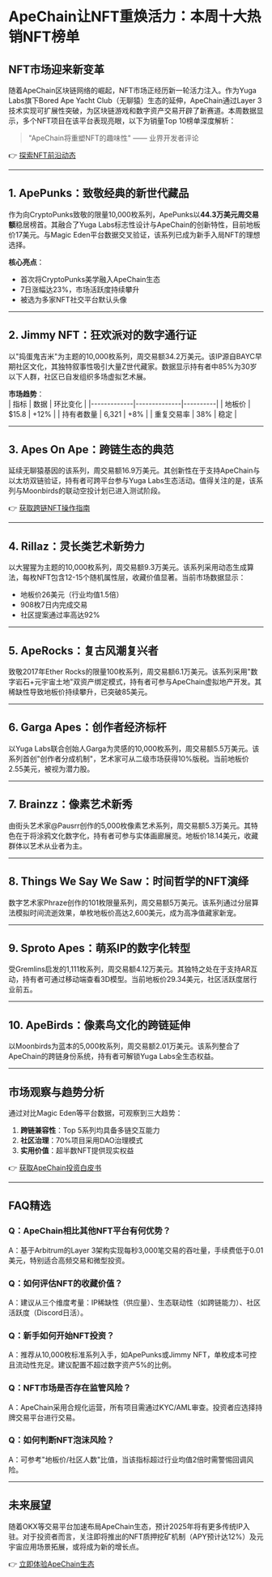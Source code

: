 # ApeChain让NFT重焕活力：本周十大热销NFT榜单  

## NFT市场迎来新变革  
随着ApeChain区块链网络的崛起，NFT市场正经历新一轮活力注入。作为Yuga Labs旗下Bored Ape Yacht Club（无聊猿）生态的延伸，ApeChain通过Layer 3技术实现可扩展性突破，为区块链游戏和数字资产交易开辟了新赛道。本周数据显示，多个NFT项目在该平台表现亮眼，以下为销量Top 10榜单深度解析：  

> "ApeChain将重塑NFT的趣味性" —— 业界开发者评论  

👉 [探索NFT前沿动态](https://bit.ly/okx_welcome)  

---

## 1. ApePunks：致敬经典的新世代藏品  
作为向CryptoPunks致敬的限量10,000枚系列，ApePunks以**44.3万美元周交易额**稳居榜首。其融合了Yuga Labs标志性设计与ApeChain的创新特性，目前地板价17美元。与Magic Eden平台数据交叉验证，该系列已成为新手入局NFT的理想选择。  

**核心亮点**：  
- 首次将CryptoPunks美学融入ApeChain生态  
- 7日涨幅达23%，市场活跃度持续攀升  
- 被选为多家NFT社交平台默认头像  

---

## 2. Jimmy NFT：狂欢派对的数字通行证  
以"捣蛋鬼吉米"为主题的10,000枚系列，周交易额34.2万美元。该IP源自BAYC早期社区文化，其独特叙事性吸引大量Z世代藏家。数据显示持有者中85%为30岁以下人群，社区已自发组织多场虚拟艺术展。  

**市场趋势**：  
| 指标        | 数据         | 环比变化 |
|-------------|--------------|----------|
| 地板价      | $15.8        | +12%     |
| 持有者数量  | 6,321        | +8%      |
| 重复交易率  | 38%          | 稳定     |

---

## 3. Apes On Ape：跨链生态的典范  
延续无聊猿基因的该系列，周交易额16.9万美元。其创新性在于支持ApeChain与以太坊双链验证，持有者可跨平台参与Yuga Labs生态活动。值得关注的是，该系列与Moonbirds的联动空投计划已进入测试阶段。  

👉 [获取跨链NFT操作指南](https://bit.ly/okx_welcome)  

---

## 4. Rillaz：灵长类艺术新势力  
以大猩猩为主题的10,000枚系列，周交易额9.3万美元。该系列采用动态生成算法，每枚NFT包含12-15个随机属性层，收藏价值显著。当前市场数据显示：  
- 地板价26美元（行业均值1.5倍）  
- 908枚7日内完成交易  
- 社区提案通过率高达92%  

---

## 5. ApeRocks：复古风潮复兴者  
致敬2017年Ether Rocks的限量100枚系列，周交易额6.1万美元。该系列采用"数字岩石+元宇宙土地"双资产绑定模式，持有者可参与ApeChain虚拟地产开发。其稀缺性导致地板价持续攀升，已突破85美元。  

---

## 6. Garga Apes：创作者经济标杆  
以Yuga Labs联合创始人Garga为灵感的10,000枚系列，周交易额5.5万美元。该系列首创"创作者分成机制"，艺术家可从二级市场获得10%版税。当前地板价2.55美元，被视为潜力股。  

---

## 7. Brainzz：像素艺术新秀  
由街头艺术家@Pausrr创作的5,000枚像素艺术系列，周交易额5.3万美元。其特色在于将涂鸦文化数字化，持有者可参与实体画廊展览。地板价18.14美元，收藏群体以艺术从业者为主。  

---

## 8. Things We Say We Saw：时间哲学的NFT演绎  
数字艺术家Phraze创作的101枚限量系列，周交易额5万美元。该系列通过分层算法模拟时间流逝效果，单枚地板价高达2,600美元，成为高净值藏家新宠。  

---

## 9. Sproto Apes：萌系IP的数字化转型  
受Gremlins启发的1,111枚系列，周交易额4.12万美元。其独特之处在于支持AR互动，持有者可通过移动端查看3D模型。当前地板价29.34美元，社区活跃度居行业前五。  

---

## 10. ApeBirds：像素鸟文化的跨链延伸  
以Moonbirds为蓝本的5,000枚系列，周交易额2.01万美元。该系列整合了ApeChain的跨链身份系统，持有者可解锁Yuga Labs全生态权益。  

---

## 市场观察与趋势分析  
通过对比Magic Eden等平台数据，可观察到三大趋势：  
1. **跨链兼容性**：Top 5系列均具备多链交互能力  
2. **社区治理**：70%项目采用DAO治理模式  
3. **实用价值**：超半数NFT提供现实权益  

👉 [获取ApeChain投资白皮书](https://bit.ly/okx_welcome)  

---

## FAQ精选  

### Q：ApeChain相比其他NFT平台有何优势？  
A：基于Arbitrum的Layer 3架构实现每秒3,000笔交易的吞吐量，手续费低于0.01美元，特别适合高频交易和微型投资。  

### Q：如何评估NFT的收藏价值？  
A：建议从三个维度考量：IP稀缺性（供应量）、生态联动性（如跨链能力）、社区活跃度（Discord日活）。  

### Q：新手如何开始NFT投资？  
A：推荐从10,000枚标准系列入手，如ApePunks或Jimmy NFT，单枚成本可控且流动性充足。建议配置不超过数字资产5%的比例。  

### Q：NFT市场是否存在监管风险？  
A：ApeChain采用合规化运营，所有项目需通过KYC/AML审查。投资者应选择持牌交易平台进行交易。  

### Q：如何判断NFT泡沫风险？  
A：可参考"地板价/社区人数"比值，当该指标超过行业均值2倍时需警惕回调风险。  

---

## 未来展望  
随着OKX等交易平台加速布局ApeChain生态，预计2025年将有更多传统IP入驻。对于投资者而言，关注即将推出的NFT质押挖矿机制（APY预计达12%）及元宇宙应用场景拓展，或将成为新的增长点。  

👉 [立即体验ApeChain生态](https://bit.ly/okx_welcome)